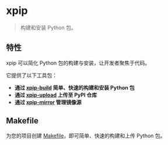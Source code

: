 # xpip

> 构建和安装 Python 包。

## 特性

xpip 可以简化 Python 包的构建与安装，让开发者聚焦于代码。

它提供了以下工具包：

- **通过 [xpip-build](xpip-build.md) 简单、快速的构建和安装 Python 包**
- **通过 [xpip-upload](xpip-upload.md) 上传至 PyPI 仓库**
- **通过 [xpip-mirror](xpip-mirror.md) 管理镜像源**

## Makefile

为您的项目创建 [Makefile](../Makefile)，即可简单、快速的构建和上传 Python 包。
